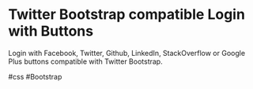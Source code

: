 # Twitter Bootstrap compatible Login with Buttons

Login with Facebook, Twitter, Github, LinkedIn, StackOverflow or Google Plus buttons compatible with Twitter Bootstrap.

<script async src="//jsfiddle.net/OzzyCzech/LsbusxLy/embed/result,html,css/dark/"></script>

#css #Bootstrap 